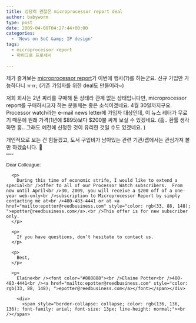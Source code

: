 ```yaml
---
title: 상당히 괜찮은 microprocessor report deal
author: babyworm
type: post
date: 2009-04-08T04:27:44+00:00
categories:
  - 'News on SoC &amp; IP design'
tags:
  - microprocessor report
  - 마이크로 프로세서

---
```

제가 즐겨보는 <a href="http://www.mdronline.com/mpr/index.html" target="_blank">microprocessor report</a>가 이번에 행사(?)를 하는군요. 신규 가입만 가능하다니 ㅠㅠ; (기존 가입자를 위한 deal도 만들어라~)

저희 회사는 2년 짜리를 구매해 둔 상태라 관계 없는 상태입니다만, microprocessor report를 구매하시고자 하는 분들께는 좋은 소식이겠네요. 4월 30일까지구요. Processor watch라는 e-mail news letter에 가입자 대상인데, 이 뉴스 레터가 무료기 때문에 원래 가격(1년에 $895)보다 $200불 싸게 보실 수 있겠네요. (흠.. 환률 생각하면 흠.. 그래도 예전에 신청한 것이 유리한 것일 수도 있겠네요. )

<div>
    개인적으로 보는 건 힘들겠고, 도서 구입비가 남아있는 관련 기관/랩에서는 관심가져 볼만 하겠습니다. 🙂

<div>
      &#8212;-

<span style="border-collapse: collapse; font-family: arial; font-size: 13px; line-height: normal; ">Dear Colleague:</p> 
      
      <p>
        During this time of economic strife, I would like to extend a special<br />offer to all of our Processor Watch subscribers.  From now until April<br />30, 2009, you will receive a $200 off of a one-year web-only<br />subscription to Microprocessor Report by simply contacting me at<br />480-483-4441 or at <a href="mailto:epotter@reedbusiness.com" style="color: rgb(33, 88, 148); ">epotter@reedbusiness.com</a>.<br />This offer is for new subscriber only.
      </p>
      
      <p>
        If you have questions, don’t hesitate to contact us.
      </p>
      
      <p>
        Best,
      </p>
      
      <p>
        Elaine<br /><font color="#888888"><br />Elaine Potter<br />480-483-4441<br /><a href="mailto:epotter@reedbusiness.com" style="color: rgb(33, 88, 148); ">epotter@reedbusiness.com</a></font></span></div> 
        
        <div>
          <span style="border-collapse: collapse; color: rgb(136, 136, 136); font-family: arial; font-size: 13px; line-height: normal;"><br /></span>
